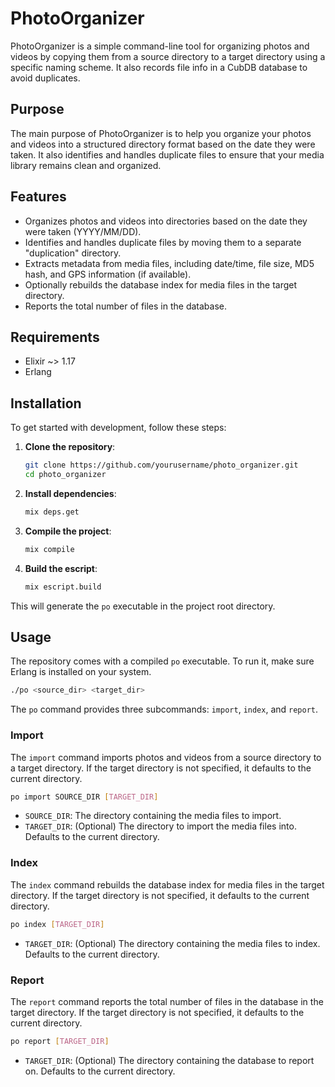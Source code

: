 # PhotoOrganizer

PhotoOrganizer is a simple command-line tool for organizing photos and videos by copying them from a source directory to a target directory using a specific naming scheme. It also records file info in a CubDB database to avoid duplicates.

## Purpose

The main purpose of PhotoOrganizer is to help you organize your photos and videos into a structured directory format based on the date they were taken. It also identifies and handles duplicate files to ensure that your media library remains clean and organized.

## Features

- Organizes photos and videos into directories based on the date they were taken (YYYY/MM/DD).
- Identifies and handles duplicate files by moving them to a separate "duplication" directory.
- Extracts metadata from media files, including date/time, file size, MD5 hash, and GPS information (if available).
- Optionally rebuilds the database index for media files in the target directory.
- Reports the total number of files in the database.

## Requirements

- Elixir ~> 1.17
- Erlang

## Installation

To get started with development, follow these steps:

1. **Clone the repository**:
   ```sh
   git clone https://github.com/yourusername/photo_organizer.git
   cd photo_organizer
   ```

2. **Install dependencies**:
   ```sh
   mix deps.get
   ```

3. **Compile the project**:
   ```sh
   mix compile
   ```

4. **Build the escript**:
   ```sh
   mix escript.build
   ```

This will generate the `po` executable in the project root directory.

## Usage

The repository comes with a compiled `po` executable. To run it, make sure Erlang is installed on your system.

```sh
./po <source_dir> <target_dir>
```

The `po` command provides three subcommands: `import`, `index`, and `report`.

### Import

The `import` command imports photos and videos from a source directory to a target directory. If the target directory is not specified, it defaults to the current directory.

```sh
po import SOURCE_DIR [TARGET_DIR]
```

- `SOURCE_DIR`: The directory containing the media files to import.
- `TARGET_DIR`: (Optional) The directory to import the media files into. Defaults to the current directory.

### Index

The `index` command rebuilds the database index for media files in the target directory. If the target directory is not specified, it defaults to the current directory.

```sh
po index [TARGET_DIR]
```

- `TARGET_DIR`: (Optional) The directory containing the media files to index. Defaults to the current directory.

### Report

The `report` command reports the total number of files in the database in the target directory. If the target directory is not specified, it defaults to the current directory.

```sh
po report [TARGET_DIR]
```

- `TARGET_DIR`: (Optional) The directory containing the database to report on. Defaults to the current directory.

